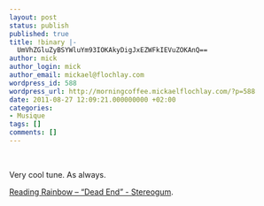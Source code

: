 ```yaml
---
layout: post
status: publish
published: true
title: !binary |-
  UmVhZGluZyBSYWluYm93IOKAkyDigJxEZWFkIEVuZOKAnQ==
author: mick
author_login: mick
author_email: mickael@flochlay.com
wordpress_id: 588
wordpress_url: http://morningcoffee.mickaelflochlay.com/?p=588
date: 2011-08-27 12:09:21.000000000 +02:00
categories:
- Musique
tags: []
comments: []
---
```

&nbsp;

Very cool tune. As always.

<a href="http://stereogum.com/788701/reading-rainbow-dead-end/mp3s/?utm_source=feedburner&amp;utm_medium=feed&amp;utm_campaign=Feed%3A+stereogum%2FcBYa+%28stereogum%29">Reading Rainbow – “Dead End” - Stereogum</a>.
